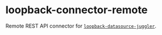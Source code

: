 # loopback-connector-remote

Remote REST API connector for [`loopback-datasource-juggler`](https://github.com/strongloop/loopback-datasource-juggler).
